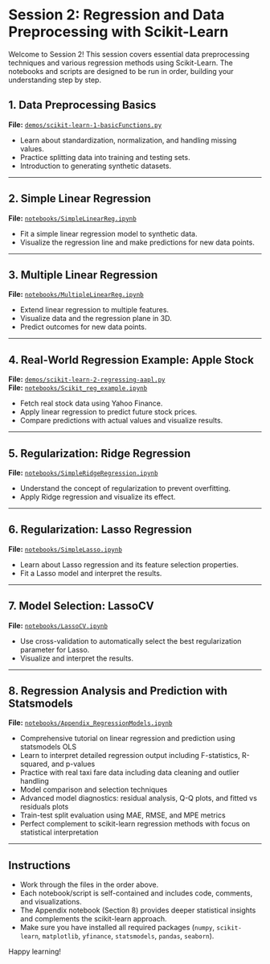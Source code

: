 # Session 2: Regression and Data Preprocessing with Scikit-Learn

Welcome to Session 2! This session covers essential data preprocessing techniques and various regression methods using Scikit-Learn. The notebooks and scripts are designed to be run in order, building your understanding step by step.

## 1. Data Preprocessing Basics

**File:** [`demos/scikit-learn-1-basicFunctions.py`](demos/scikit-learn-1-basicFunctions.py)

- Learn about standardization, normalization, and handling missing values.
- Practice splitting data into training and testing sets.
- Introduction to generating synthetic datasets.

---

## 2. Simple Linear Regression

**File:** [`notebooks/SimpleLinearReg.ipynb`](notebooks/SimpleLinearReg.ipynb)

- Fit a simple linear regression model to synthetic data.
- Visualize the regression line and make predictions for new data points.

---

## 3. Multiple Linear Regression

**File:** [`notebooks/MultipleLinearReg.ipynb`](notebooks/MultipleLinearReg.ipynb)

- Extend linear regression to multiple features.
- Visualize data and the regression plane in 3D.
- Predict outcomes for new data points.

---

## 4. Real-World Regression Example: Apple Stock

**File:** [`demos/scikit-learn-2-regressing-aapl.py`](demos/scikit-learn-2-regressing-aapl.py)  
**File:** [`notebooks/Scikit_reg_example.ipynb`](notebooks/Scikit_reg_example.ipynb)

- Fetch real stock data using Yahoo Finance.
- Apply linear regression to predict future stock prices.
- Compare predictions with actual values and visualize results.

---

## 5. Regularization: Ridge Regression

**File:** [`notebooks/SimpleRidgeRegression.ipynb`](notebooks/SimpleRidgeRegression.ipynb)

- Understand the concept of regularization to prevent overfitting.
- Apply Ridge regression and visualize its effect.

---

## 6. Regularization: Lasso Regression

**File:** [`notebooks/SimpleLasso.ipynb`](notebooks/SimpleLasso.ipynb)

- Learn about Lasso regression and its feature selection properties.
- Fit a Lasso model and interpret the results.

---

## 7. Model Selection: LassoCV

**File:** [`notebooks/LassoCV.ipynb`](notebooks/LassoCV.ipynb)

- Use cross-validation to automatically select the best regularization parameter for Lasso.
- Visualize and interpret the results.

---

## 8. Regression Analysis and Prediction with Statsmodels

**File:** [`notebooks/Appendix_RegressionModels.ipynb`](notebooks/Appendix_RegressionModels.ipynb)

- Comprehensive tutorial on linear regression and prediction using statsmodels OLS
- Learn to interpret detailed regression output including F-statistics, R-squared, and p-values
- Practice with real taxi fare data including data cleaning and outlier handling
- Model comparison and selection techniques
- Advanced model diagnostics: residual analysis, Q-Q plots, and fitted vs residuals plots
- Train-test split evaluation using MAE, RMSE, and MPE metrics
- Perfect complement to scikit-learn regression methods with focus on statistical interpretation

---

## Instructions

- Work through the files in the order above.
- Each notebook/script is self-contained and includes code, comments, and visualizations.
- The Appendix notebook (Section 8) provides deeper statistical insights and complements the scikit-learn approach.
- Make sure you have installed all required packages (`numpy`, `scikit-learn`, `matplotlib`, `yfinance`, `statsmodels`, `pandas`, `seaborn`).

Happy learning!